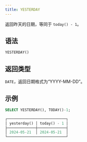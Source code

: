 ```yaml
---
title: YESTERDAY
---
```


返回昨天的日期，等同于 `today() - 1`。

## 语法

```sql
YESTERDAY()
```

## 返回类型

`DATE`，返回日期格式为“YYYY-MM-DD”。

## 示例

```sql
SELECT YESTERDAY(), TODAY()-1;

┌───────────────────────────┐
│ yesterday() │ today() - 1 │
├─────────────┼─────────────┤
│ 2024-05-21  │ 2024-05-21  │
└───────────────────────────┘
```